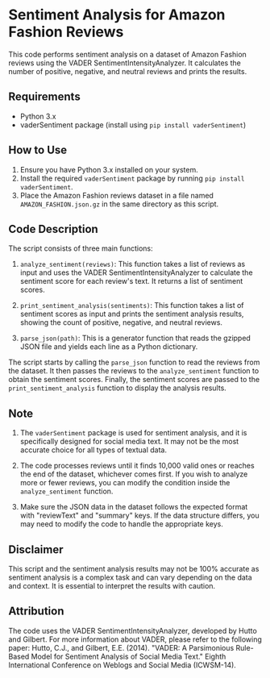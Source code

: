 # Sentiment Analysis for Amazon Fashion Reviews

This code performs sentiment analysis on a dataset of Amazon Fashion reviews using the VADER SentimentIntensityAnalyzer. It calculates the number of positive, negative, and neutral reviews and prints the results.

## Requirements
- Python 3.x
- vaderSentiment package (install using `pip install vaderSentiment`)

## How to Use
1. Ensure you have Python 3.x installed on your system.
2. Install the required `vaderSentiment` package by running `pip install vaderSentiment`.
3. Place the Amazon Fashion reviews dataset in a file named `AMAZON_FASHION.json.gz` in the same directory as this script.

## Code Description
The script consists of three main functions:

1. `analyze_sentiment(reviews)`: This function takes a list of reviews as input and uses the VADER SentimentIntensityAnalyzer to calculate the sentiment score for each review's text. It returns a list of sentiment scores.

2. `print_sentiment_analysis(sentiments)`: This function takes a list of sentiment scores as input and prints the sentiment analysis results, showing the count of positive, negative, and neutral reviews.

3. `parse_json(path)`: This is a generator function that reads the gzipped JSON file and yields each line as a Python dictionary.

The script starts by calling the `parse_json` function to read the reviews from the dataset. It then passes the reviews to the `analyze_sentiment` function to obtain the sentiment scores. Finally, the sentiment scores are passed to the `print_sentiment_analysis` function to display the analysis results.

## Note
1. The `vaderSentiment` package is used for sentiment analysis, and it is specifically designed for social media text. It may not be the most accurate choice for all types of textual data.

2. The code processes reviews until it finds 10,000 valid ones or reaches the end of the dataset, whichever comes first. If you wish to analyze more or fewer reviews, you can modify the condition inside the `analyze_sentiment` function.

3. Make sure the JSON data in the dataset follows the expected format with "reviewText" and "summary" keys. If the data structure differs, you may need to modify the code to handle the appropriate keys.

## Disclaimer
This script and the sentiment analysis results may not be 100% accurate as sentiment analysis is a complex task and can vary depending on the data and context. It is essential to interpret the results with caution.

## Attribution
The code uses the VADER SentimentIntensityAnalyzer, developed by Hutto and Gilbert. For more information about VADER, please refer to the following paper:
Hutto, C.J., and Gilbert, E.E. (2014). "VADER: A Parsimonious Rule-Based Model for Sentiment Analysis of Social Media Text." Eighth International Conference on Weblogs and Social Media (ICWSM-14).
